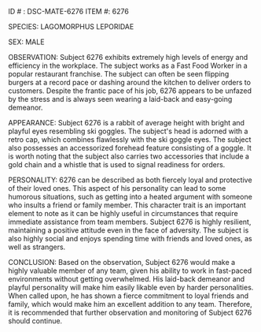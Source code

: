 ID # : DSC-MATE-6276
ITEM #: 6276

SPECIES: LAGOMORPHUS LEPORIDAE

SEX: MALE

OBSERVATION: Subject 6276 exhibits extremely high levels of energy and efficiency in the workplace. The subject works as a Fast Food Worker in a popular restaurant franchise. The subject can often be seen flipping burgers at a record pace or dashing around the kitchen to deliver orders to customers. Despite the frantic pace of his job, 6276 appears to be unfazed by the stress and is always seen wearing a laid-back and easy-going demeanor.

APPEARANCE: Subject 6276 is a rabbit of average height with bright and playful eyes resembling ski goggles. The subject's head is adorned with a retro cap, which combines flawlessly with the ski goggle eyes. The subject also possesses an accessorized forehead feature consisting of a goggle. It is worth noting that the subject also carries two accessories that include a gold chain and a whistle that is used to signal readiness for orders.

PERSONALITY: 6276 can be described as both fiercely loyal and protective of their loved ones. This aspect of his personality can lead to some humorous situations, such as getting into a heated argument with someone who insults a friend or family member. This character trait is an important element to note as it can be highly useful in circumstances that require immediate assistance from team members. Subject 6276 is highly resilient, maintaining a positive attitude even in the face of adversity. The subject is also highly social and enjoys spending time with friends and loved ones, as well as strangers. 

CONCLUSION: Based on the observation, Subject 6276 would make a highly valuable member of any team, given his ability to work in fast-paced environments without getting overwhelmed. His laid-back demeanor and playful personality will make him easily likable even by harder personalities. When called upon, he has shown a fierce commitment to loyal friends and family, which would make him an excellent addition to any team. Therefore, it is recommended that further observation and monitoring of Subject 6276 should continue.